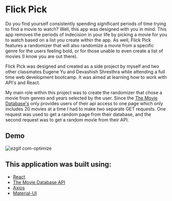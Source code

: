 # Flick Pick

Do you find yourself consistently spending significant periods of time trying to find a movie to watch? Well, this app was designed with you in mind. This app removes the periods of indecision in your life by picking a movie for you to watch based on a list you create within the app. As well, Flick Pick features a randomizer that will also randomize a movie from a specific genre for the users feeling bold, or for those unable to even create a list of movies (I know you are out there).

Flick Pick was designed and created as a side project by myself and two other classmates Eugene Yu and Devashish Shresthra while attending a full time web development bootcamp. It was aimed at learning how to work with API's and React. 

My main role within this project was to create the randomizer that chose a movie from genres and years selected by the user. Since the [The Movie Database's](https://www.themoviedb.org/?language=en) only provides users of their api access to one page which only includes 20 movies at a time I had to make two separate GET requests. One request was used to get a random page from their database, and the second request was to get a random movie from their API.  

## Demo
![ezgif com-optimize](https://user-images.githubusercontent.com/26396771/37868779-60c44b58-2f69-11e8-8793-7464ffb807e0.gif)


## This application was built using:
* [React](https://reactjs.org/)
* [The Movie Database API](https://www.themoviedb.org/?language=en)
* [Axios](https://www.npmjs.com/package/axios)
* [Material-UI](http://www.material-ui.com/#/)








